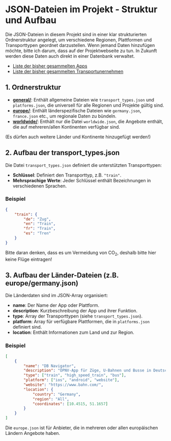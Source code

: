 # JSON-Dateien im Projekt - Struktur und Aufbau

Die JSON-Dateien in diesem Projekt sind in einer klar strukturierten Ordnerstruktur angelegt, um verschiedene Regionen, Plattformen und Transporttypen geordnet darzustellen.
Wenn jemand Daten hinzufügen möchte, bitte ich darum, dass auf der Projektwebseite zu tun. In Zukunft werden diese Daten auch direkt in einer Datenbank verwaltet.
- [Liste der bisher gesammelten Apps](https://unified-transport-api.linuxundmehr.de/collected-data-apps/)
- [Liste der bisher gesammelten Transportunernehmen](https://unified-transport-api.linuxundmehr.de/collected-data-companies/)
## 1. Ordnerstruktur

- [**general/**](../../data/general): Enthält allgemeine Dateien wie `transport_types.json` und `platforms.json`, die universell für alle Regionen und Projekte gültig sind.
- [**europe/**](../../data/europe): Enthält länderspezifische Dateien wie `germany.json`, `france.json` etc., um regionale Daten zu bündeln.
- [**worldwide/**](../../data/worldwide): Enthält nur die Datei `worldwide.json`, die Angebote enthält, die auf mehreren/allen Kontinenten verfügbar sind.

(Es dürfen auch weitere Länder und Kontinente hinzugefügt werden!)

## 2. Aufbau der transport_types.json

Die Datei `transport_types.json` definiert die unterstützten Transporttypen:
- **Schlüssel**: Definiert den Transporttyp, z.B. `"train"`.
- **Mehrsprachige Werte**: Jeder Schlüssel enthält Bezeichnungen in verschiedenen Sprachen.

### Beispiel

```json
{
    "train": {
        "de": "Zug",
        "en": "Train",
        "fr": "Train",
        "es": "Tren"
    }
}
```
Bitte daran denken, dass es um Vermeidung von CO<sub>2</sub>, deshalb bitte hier keine Flüge eintragen!

## 3. Aufbau der Länder-Dateien (z.B. europe/germany.json)

Die Länderdaten sind im JSON-Array organisiert:
- **name**: Der Name der App oder Plattform.
- **description**: Kurzbeschreibung der App und ihrer Funktion.
- **type**: Array der Transporttypen (siehe `transport_types.json`).
- **platform**: Array für verfügbare Plattformen, die in `platforms.json` definiert sind.
- **location**: Enthält Informationen zum Land und zur Region.

### Beispiel

```json
[
    {
        "name": "DB Navigator",
        "description": "ÖPNV-App für Züge, U-Bahnen und Busse in Deutschland und Europa.",
        "type": ["train", "high_speed_train", "bus"],
        "platform": ["ios", "android", "website"],
        "website": "https://www.bahn.com/",
        "location": {
            "country": "Germany",
            "region": "All",
            "coordinates": [10.4515, 51.1657]
        }
    }
]
```
Die `europe.json` ist für Anbieter, die in mehreren oder allen europäischen Ländern Angebote haben.
